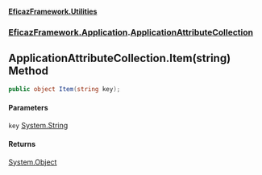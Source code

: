 #### [EficazFramework.Utilities](EficazFrameworkUtilities.md 'EficazFramework Utilities')
### [EficazFramework.Application](EficazFrameworkUtilities.md#EficazFramework.Application 'EficazFramework.Application').[ApplicationAttributeCollection](EficazFramework.Application/ApplicationAttributeCollection.md 'EficazFramework.Application.ApplicationAttributeCollection')

## ApplicationAttributeCollection.Item(string) Method

```csharp
public object Item(string key);
```
#### Parameters

<a name='EficazFramework.Application.ApplicationAttributeCollection.Item(string).key'></a>

`key` [System.String](https://docs.microsoft.com/en-us/dotnet/api/System.String 'System.String')

#### Returns
[System.Object](https://docs.microsoft.com/en-us/dotnet/api/System.Object 'System.Object')